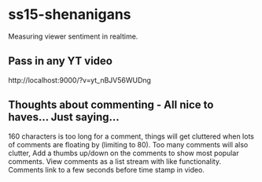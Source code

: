 # ss15-shenanigans

Measuring viewer sentiment in realtime.

## Pass in any YT video

http://localhost:9000/?v=yt_nBJV56WUDng

## Thoughts about commenting - All nice to haves... Just saying...

160 characters is too long for a comment, things will get cluttered when lots of comments are floating by (limiting to 80).
Too many comments will also clutter,
Add a thumbs up/down on the comments to show most popular comments.
View comments as a list stream with like functionality.
Comments link to a few seconds before time stamp in video.
